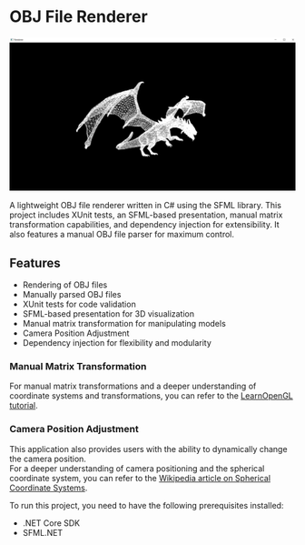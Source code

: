 # OBJ File Renderer

![Project Image](docs/obj-file-renderer.png)

A lightweight OBJ file renderer written in C# using the SFML library. This project includes XUnit tests, an SFML-based presentation, manual matrix transformation capabilities, and dependency injection for extensibility. It also features a manual OBJ file parser for maximum control.

## Features

- Rendering of OBJ files
- Manually parsed OBJ files
- XUnit tests for code validation
- SFML-based presentation for 3D visualization
- Manual matrix transformation for manipulating models
- Camera Position Adjustment
- Dependency injection for flexibility and modularity

### Manual Matrix Transformation

For manual matrix transformations and a deeper understanding of coordinate systems and transformations, you can refer to the [LearnOpenGL tutorial](https://learnopengl.com/Getting-started/Coordinate-Systems).

### Camera Position Adjustment

This application also provides users with the ability to dynamically change the camera position.  
For a deeper understanding of camera positioning and the spherical coordinate system, you can refer to the [Wikipedia article on Spherical Coordinate Systems](https://en.wikipedia.org/wiki/Spherical_coordinate_system).

To run this project, you need to have the following prerequisites installed:

- .NET Core SDK
- SFML.NET
